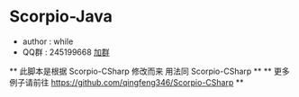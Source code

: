 # Scorpio-Java #
* author : while
* QQ群 : 245199668 [加群](http://shang.qq.com/wpa/qunwpa?idkey=8ef904955c52f7b3764403ab81602b9c08b856f040d284f7e2c1d05ed3428de8)

** 此脚本是根据 Scorpio-CSharp 修改而来  用法同 Scorpio-CSharp **
** 更多例子请前往 https://github.com/qingfeng346/Scorpio-CSharp **